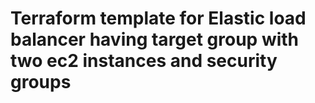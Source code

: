 # Terraform template for Elastic load balancer having target group with two ec2 instances and security groups

